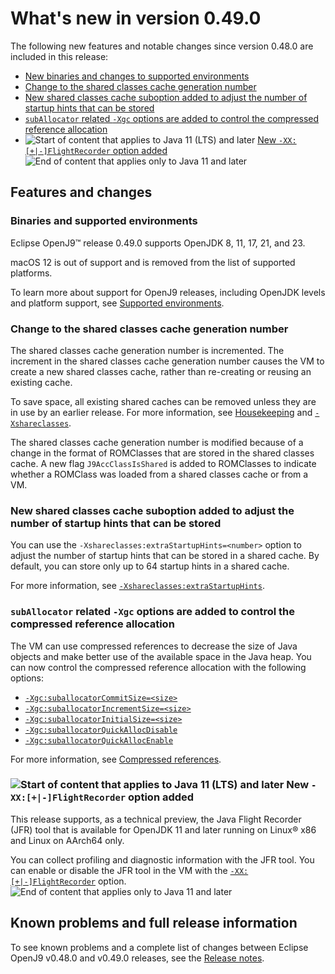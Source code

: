 <!--
* Copyright (c) 2017, 2025 IBM Corp. and others
*
* This program and the accompanying materials are made
* available under the terms of the Eclipse Public License 2.0
* which accompanies this distribution and is available at
* https://www.eclipse.org/legal/epl-2.0/ or the Apache
* License, Version 2.0 which accompanies this distribution and
* is available at https://www.apache.org/licenses/LICENSE-2.0.
*
* This Source Code may also be made available under the
* following Secondary Licenses when the conditions for such
* availability set forth in the Eclipse Public License, v. 2.0
* are satisfied: GNU General Public License, version 2 with
* the GNU Classpath Exception [1] and GNU General Public
* License, version 2 with the OpenJDK Assembly Exception [2].
*
* [1] https://www.gnu.org/software/classpath/license.html
* [2] https://openjdk.org/legal/assembly-exception.html
*
* SPDX-License-Identifier: EPL-2.0 OR Apache-2.0 OR GPL-2.0-only WITH Classpath-exception-2.0 OR GPL-2.0-only WITH OpenJDK-assembly-exception-1.0
-->

# What's new in version 0.49.0

The following new features and notable changes since version 0.48.0 are included in this release:

- [New binaries and changes to supported environments](#binaries-and-supported-environments)
- [Change to the shared classes cache generation number](#change-to-the-shared-classes-cache-generation-number)
- [New shared classes cache suboption added to adjust the number of startup hints that can be stored](#new-shared-classes-cache-suboption-added-to-adjust-the-number-of-startup-hints-that-can-be-stored)
- [`subAllocator` related `-Xgc` options are added to control the compressed reference allocation](#suballocator-related-xgc-options-are-added-to-control-the-compressed-reference-allocation)
- ![Start of content that applies to Java 11 (LTS) and later](cr/java11plus.png) [New `-XX:[+|-]FlightRecorder` option added](#new-xx-flightrecorder-option-added) ![End of content that applies only to Java 11 and later](cr/java_close.png)

## Features and changes

### Binaries and supported environments

Eclipse OpenJ9&trade; release 0.49.0 supports OpenJDK 8, 11, 17, 21, and 23.

macOS 12 is out of support and is removed from the list of supported platforms.

To learn more about support for OpenJ9 releases, including OpenJDK levels and platform support, see [Supported environments](openj9_support.md).

### Change to the shared classes cache generation number

The shared classes cache generation number is incremented. The increment in the shared classes cache generation number causes the VM to create a new shared classes cache, rather than re-creating or reusing an existing cache.

To save space, all existing shared caches can be removed unless they are in use by an earlier release. For more information, see [Housekeeping](shrc.md#housekeeping) and [`-Xshareclasses`](xshareclasses.md).

The shared classes cache generation number is modified because of a change in the format of ROMClasses that are stored in the shared classes cache. A new flag `J9AccClassIsShared` is added to ROMClasses to indicate whether a ROMClass was loaded from a shared classes cache or from a VM.

### New shared classes cache suboption added to adjust the number of startup hints that can be stored

You can use the `-Xshareclasses:extraStartupHints=<number>` option to adjust the number of startup hints that can be stored in a shared cache. By default, you can store only up to 64 startup hints in a shared cache.

For more information, see [`-Xshareclasses:extraStartupHints`](xshareclasses.md#extrastartuphints).

### `subAllocator` related `-Xgc` options are added to control the compressed reference allocation

The VM can use compressed references to decrease the size of Java objects and make better use of the available space in the Java heap. You can now control the compressed reference allocation with the following options:

 - [`-Xgc:suballocatorCommitSize=<size>`](xgc.md#suballocatorcommitsize)
 - [`-Xgc:suballocatorIncrementSize=<size>`](xgc.md#suballocatorincrementsize)
 - [`-Xgc:suballocatorInitialSize=<size>`](xgc.md#suballocatorinitialsize)
 - [`-Xgc:suballocatorQuickAllocDisable`](xgc.md#suballocatorquickallocdisable)
 - [`-Xgc:suballocatorQuickAllocEnable`](xgc.md#suballocatorquickallocenable)

For more information, see [Compressed references](allocation.md#compressed-references).

### ![Start of content that applies to Java 11 (LTS) and later](cr/java11plus.png) New `-XX:[+|-]FlightRecorder` option added

This release supports, as a technical preview, the Java Flight Recorder (JFR) tool that is available for OpenJDK 11 and later running on Linux&reg; x86 and Linux on AArch64 only.

You can collect profiling and diagnostic information with the JFR tool. You can enable or disable the JFR tool in the VM with the [`-XX:[+|-]FlightRecorder`](xxflightrecorder.md) option. ![End of content that applies only to Java 11 and later](cr/java_close.png)

## Known problems and full release information

To see known problems and a complete list of changes between Eclipse OpenJ9 v0.48.0 and v0.49.0 releases, see the [Release notes](https://github.com/eclipse-openj9/openj9/blob/master/doc/release-notes/0.49/0.49.md).

<!-- ==== END OF TOPIC ==== version0.49.md ==== -->
